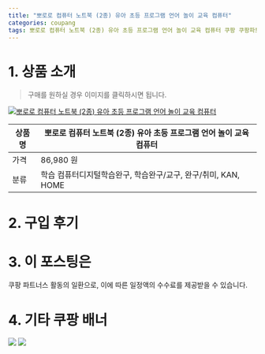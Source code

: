 ```yaml
---
title: "뽀로로 컴퓨터 노트북 (2종) 유아 초등 프로그램 언어 놀이 교육 컴퓨터"
categories: coupang
tags: 뽀로로 컴퓨터 노트북 (2종) 유아 초등 프로그램 언어 놀이 교육 컴퓨터 쿠팡 쿠팡파트너스
---
```

# 1. 상품 소개
> 구매를 원하실 경우 이미지를 클릭하시면 됩니다.

[![뽀로로 컴퓨터 노트북 (2종) 유아 초등 프로그램 언어 놀이 교육 컴퓨터](https://static.coupangcdn.com/image/affiliate/banner/813b31f34f76fe0b7da630f8c5deb68f@2x.jpg)](https://coupa.ng/bOZBhw)

상품명 | 뽀로로 컴퓨터 노트북 (2종) 유아 초등 프로그램 언어 놀이 교육 컴퓨터
-------|-------
가격 | 86,980 원
분류 | 학습 컴퓨터디지털학습완구, 학습완구/교구, 완구/취미, KAN, HOME

# 2. 구입 후기

# 3. 이 포스팅은
쿠팡 파트너스 활동의 일환으로, 이에 따른 일정액의 수수료를 제공받을 수 있습니다.

# 4. 기타 쿠팡 배너
[![](https://ads-partners.coupang.com/banners/404218?subId=&traceId=V0-301-bae0f72e5e59e45f-I404218&w=728&h=90)](https://coupa.ng/bOXH5d)
[![](https://ads-partners.coupang.com/banners/404240?subId=&traceId=V0-301-371ae01f4226dec2-I404240&w=728&h=90)](https://coupa.ng/bOXIeg)

